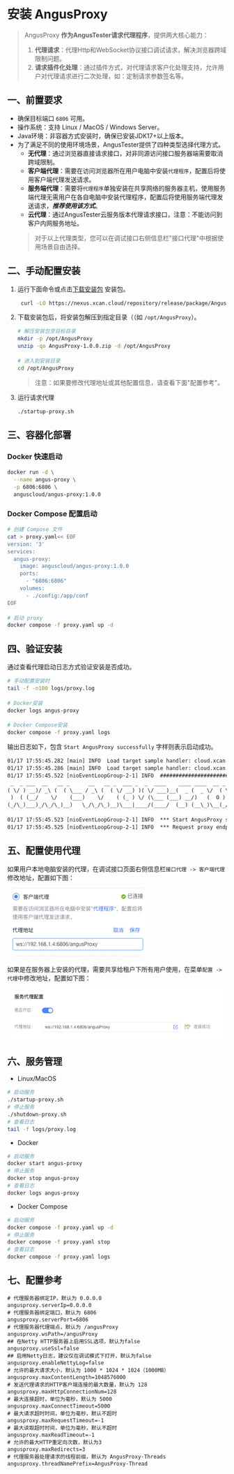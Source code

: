 # 安装 AngusProxy

> AngusProxy **作为AngusTester请求代理程序**，提供两大核心能力：
> 1. **代理请求**：代理Http和WebSocket协议接口调试请求，解决浏览器跨域限制问题。
> 2. **请求插件化处理**：通过插件方式，对代理请求客户化处理支持，允许用户对代理请求进行二次处理，如：定制请求参数签名等。

## 一、前置要求

- 确保目标端口 `6806` 可用。
- 操作系统：支持 Linux / MacOS / Windows Server。
- Java环境：非容器方式安装时，确保已安装JDK17+以上版本。
- 为了满足不同的使用环境场景，AngusTester提供了四种类型选择代理方式。
  - **无代理**：通过浏览器直接请求接口，对非同源访问接口服务器端需要取消跨域限制。
  - **客户端代理**：需要在访问浏览器所在用户电脑中安装`代理程序`，配置后将使用客户端代理发送请求。
  - **服务端代理**：需要将`代理程序`单独安装在共享网络的服务器主机，使用服务端代理无需用户在各自电脑中安装代理程序，配置后将使用服务端代理发送请求，***推荐使用该方式***。
  - **云代理**：通过AngusTester云服务版本代理请求接口，注意：不能访问到客户内网服务地址。
  > 对于以上代理类型，您可以在调试接口右侧信息栏"接口代理"中根据使用场景自由选择。

## 二、手动配置安装

1. 运行下面命令或点击[下载安装包](https://nexus.xcan.cloud/repository/release/package/AngusProxy-1.0.0.zip) 安装包。
   ```bash
    curl -LO https://nexus.xcan.cloud/repository/release/package/AngusProxy-1.0.0.zip
   ```
2. 下载安装包后，将安装包解压到指定目录（（如 `/opt/AngusProxy`）。
   ```bash
   # 解压安装包至目标目录
   mkdir -p /opt/AngusProxy
   unzip -qo AngusProxy-1.0.0.zip -d /opt/AngusProxy

   # 进入到安装目录
   cd /opt/AngusProxy
   ```
   > 注意：如果要修改代理地址或其他配置信息，请查看下面"配置参考"。
3. 运行请求代理
   ```bash
   ./startup-proxy.sh
   ```
   
## 三、容器化部署

### Docker 快速启动

```bash
docker run -d \
  --name angus-proxy \
  -p 6806:6806 \
  anguscloud/angus-proxy:1.0.0
```

### Docker Compose 配置启动

```bash
# 创建 Compose 文件
cat > proxy.yaml<< EOF
version: '3'
services:
  angus-proxy:
    image: anguscloud/angus-proxy:1.0.0
    ports:
      - "6806:6806"
    volumes:
      - ./config:/app/conf
EOF

# 启动 proxy
docker compose -f proxy.yaml up -d
```

## 四、验证安装

通过查看代理启动日志方式验证安装是否成功。

```bash
# 手动配置安装时
tail -f -n100 logs/proxy.log

# Docker安装
docker logs angus-proxy

# Docker Compose安装
docker compose -f proxy.yaml logs
```

输出日志如下，包含 `Start AngusProxy successfully` 字样则表示启动成功。

```txt
01/17 17:55:45.282 [main] INFO  Load target sample handler: cloud.xcan.angus.core.handler.HttpDynamicValueHandler
01/17 17:55:45.286 [main] INFO  Load target sample handler: cloud.xcan.angus.core.handler.HttpAssertionHandler
01/17 17:55:45.522 [nioEventLoopGroup-2-1] INFO  #############################################
 _  _ ___  __   __ _      __   __ _  ___ _  _  ____    ____ ____  __ _  _ _  _
( \/ ) __)/ _\ (  ( \___ / _\ (  ( \/ __) )( \/ ___)__(  _ (  _ \/  ( \/ | \/ )
 )  ( (__/    \/    (___)    \/    ( (_ ) \/ (\___ (___) __/)   (  O )  ( )  /
(_/\_)___)_/\_/\_)__)   \_/\_/\_)__)\___|____/(____/  (__) (__\_)\__(_/\_|__/

01/17 17:55:45.523 [nioEventLoopGroup-2-1] INFO  *** Start AngusProxy successfully and 0.0.0.0:6806 is ready [PID=70892] ***
01/17 17:55:45.525 [nioEventLoopGroup-2-1] INFO  *** Request proxy endpoint:   ws://192.168.1.4:6806/angusProxy  ***
```

## 五、配置使用代理

如果用户本地电脑安装的代理，在调试接口页面右侧信息栏`接口代理 -> 客户端代理`修改地址，配置如下图：

![proxy-client-config.png](./images/proxy-client-config.png)

如果是在服务器上安装的代理，需要共享给租户下所有用户使用，在菜单`配置 -> 代理`中修改地址，配置如下图：

![proxy-server-config.png](./images/proxy-server-config.png)

## 六、服务管理

- Linux/MacOS
```bash
# 启动服务
./startup-proxy.sh
# 停止服务
./shutdown-proxy.sh
# 查看日志
tail -f logs/proxy.log
```

- Docker
```bash
# 启动服务
docker start angus-proxy
# 停止服务
docker stop angus-proxy
# 查看日志
docker logs angus-proxy
```

- Docker Compose
```bash
# 启动服务
docker compose -f proxy.yaml up -d
# 停止服务
docker compose -f proxy.yaml stop
# 查看日志
docker compose -f proxy.yaml logs
```

## 七、配置参考

```properties
# 代理服务器绑定IP，默认为 0.0.0.0
angusproxy.serverIp=0.0.0.0
# 代理服务器绑定端口，默认为 6806
angusproxy.serverPort=6806
# 代理服务器代理端点，默认为 /angusProxy
angusproxy.wsPath=/angusProxy
## 在Netty HTTP服务器上启用SSL选项，默认为false
angusproxy.useSsl=false
## 启用Netty日志，建议仅在调试模式下打开，默认为false
angusproxy.enableNettyLog=false
# 允许的最大请求大小，默认为 1000 * 1024 * 1024（1000MB）
angusproxy.maxContentLength=1048576000
# 发送代理请求的HTTP客户端连接的最大数量，默认为 128
angusproxy.maxHttpConnectionNum=128
# 最大连接超时，单位为毫秒，默认为 5000
angusproxy.maxConnectTimeout=5000
# 最大请求超时时间，单位为毫秒，默认不超时
angusproxy.maxRequestTimeout=-1
# 最大读取超时时间，单位为毫秒，默认不超时
angusproxy.maxReadTimeout=-1
# 允许的最大HTTP重定向次数，默认为3
angusproxy.maxRedirects=3
# 代理服务器处理请求的线程前缀，默认为 AngusProxy-Threads
angusproxy.threadNamePrefix=AngusProxy-Thread
```